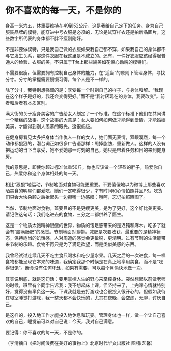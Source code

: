 # 你不喜欢的每一天，不是你的

身高一米六五，体重要维持在49到52公斤，这是我给自己定下的任务。身为自己服装品牌的模特，能穿进中号衣服是必须的，无论是试穿样衣还是拍新品圖片，这些数字所代表的身体都不胖不瘦刚刚好。 

不是非要做模特，只是我自己做的衣服如果我自己都不穿，如果我自己的身体都不与它发生关系，那这件衣服在我这里是不成立的。还有，一件好衣服应该经得起普通人的检验，衣服的美，不只属于T台上那些貌美如花惊心动魄的模特们。 

不需要很瘦，但需要拥有控制自己身体的能力，在“适当”的原则下管理身体，寻找分寸。分寸的掌握需要慢慢习得，每个人是不一样的。 

除了分寸，我特别想强调的是：享受每一个时刻自己的样子，与身体和解。“我现在这个样子是好的，我还会变得更好。”而不是“我讨厌现在的身体，我要改变”。前者和后者有本质区别。 

满大街的关于瘦身美容的广告给女人划定了一个标准，在这个标准下他们在共同讲一个糟糕的故事。这个故事的大意是：女人要如何如何做才能得到爱情，才能婚姻美满，才能得到别人羡慕的眼光。这很低级。 

在健身房看见太多把身体当作仇人一样的女人，她们面无表情，双眼漠然，每一个动作都狠狠的，潜台词正如很多广告语那样：甩掉脂肪，重新做人。这样的人没有把运动的当下当享受，她不爱她那一时刻的自己，她只是带着任务和目的来到健身房。 

我的意思是，即使你超过标准体重50斤，你也应该做一个轻盈的胖子，热爱你自己，热爱你和这个身体相处的每一天。 

相比“狠狠”地运动，节制地面对食物可能更重要。不要傻傻地以为微博上那些喜欢晒美食的明星们都爱吃，她们一定吃得很少，才有时间和心情拍照并且PS。吃货们只会大快朵颐之后抬起头一边擦嘴一边感叹：哦呵，忘记拍照晒图了。 

当然，节制地面对食物，首要目的不是更瘦更美，是为了更好，这个好比美更美。请记住这句话：我们吃进去的食物，三分之二都供养了医生。 

这是一个物质太饱精神很瘦的世界，物质的饱足感带来的是迟钝和麻木。吃多了就会有“脑满肠肥”的感觉。节制地面对食物，减肥是次要收获，最重要的是精神状态，保持适当的饥饿感，人对周遭的感觉会更敏锐，更清明。过有节制的生活能带来节制的乐趣。食物不再只是为了满足欲望，而是类似美感的东西。 

我曾经试过连续几天不吃主食只喝水和吃少量水果。几天之后的一次进食，每一样食物都能呈现它本来的味道，我确定我那个时候是在真正地享用美食，而不是“吃得很饱”。断食没有任何坏处，如果有需要，可以每个月愉快地做一次。 

其实说到底，就是这句话：要用掌控人生的野心来掌控身体。突然想起以前做老师的时候，班里有个同学告诉我：我不想起床上课，但坚持来了，上完课心情就特别好，觉得没有辜负这一天。下课我就是去打游戏也会很投入很开心的。但假如我待在寝室睡觉打游戏，我一整天都不会快乐的，尤其在夜晚，会空虚，无聊，讨厌自己。 

是这样的，投入地工作才能投入地休息和玩耍。管理身体也一样，做一个让自己喜欢的自己，睡觉前可以对自己说：今天，我对自己满意。 

要记得：你不喜欢的每一天，不是你的。 

（李清摘自《把时间浪费在美好的事物上》北京时代华文出版社 图/张艺馨）